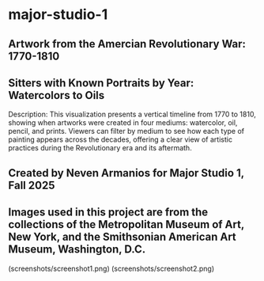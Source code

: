 # major-studio-1

## Artwork from the Amercian Revolutionary War: 1770-1810

## Sitters with Known Portraits by Year: Watercolors to Oils

Description: This visualization presents a vertical timeline from 1770 to 1810, showing when artworks were created in four mediums: watercolor, oil, pencil, and prints. Viewers can filter by medium to see how each type of painting appears across the decades, offering a clear view of artistic practices during the Revolutionary era and its aftermath.

## Created by Neven Armanios for Major Studio 1, Fall 2025

## Images used in this project are from the collections of the Metropolitan Museum of Art, New York, and the Smithsonian American Art Museum, Washington, D.C.

(screenshots/screenshot1.png)
(screenshots/screenshot2.png)

